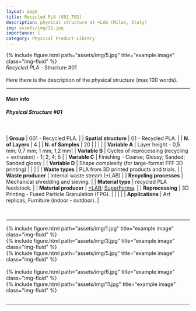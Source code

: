 ```yaml
---
layout: page
title: Recycled PLA (G01_T02)
description: physical structure at +LAB (Milan, Italy)
img: assets/img/12.jpg
importance: 1
category: Physical Product Library
---
```

<div class="row">
    <div class="col-sm mt-3 mt-md-0">
        {% include figure.html path="assets/img/5.jpg" title="example image" class="img-fluid" %}
    </div>
</div>
<div class="caption">
    <i>Recycled PLA</i> - Structure #01
</div>
<br>Here there is the description of the physical structure (max 100 words).

<hr>
<h4><b>Main info</b></h4>
<h5>Physical Structure #01</h5>
<br>

| <b>Group</b>       | 001 - Recycled PLA. |
| <b>Spatial structure</b>       | 01 - Recycled PLA.     |
| <b>N. of Layers</b>   | 4    |
| <b>N. of Samples</b>   | 20    |
|    |     |
| <b>Variable A</b>       | Layer height - 0,5 mm; 0,7 mm; 1 mm; 1,2 mm|
| <b>Variable B</b>       | Cycles of reprocessing (recycling + extrusion) - 1; 2; 4; 5   |
| <b>Variable C</b>   | Finishing - Coarse; Glossy; Sanded; Sanded glossy |
| <b>Variable D</b>   | Shape complexity (for large-format FFF 3D printing)  |
|    |     |
| <b>Waste types</b>       | PLA from 3D printed products and trials. |
| <b>Waste producer</b>       | Internal waste stream (+LAB)    |
| <b>Recycling processes</b>      | Mechanical shredding and sieving. |
| <b>Material type</b>      | recycled PLA feedstock. |
| <b>Material producer</b>   | [+LAB](piulab.it); [SuperForma](https://superforma.xyz/).    |
| <b>Reprocessing</b>      | 3D Printing - Fused Particle Granulation (FPG). |
|    |     |
| <b>Applications</b>       | Art replicas, Furniture (indoor - outdoor). |

<br>
<hr>

<div class="row">
    <div class="col-sm mt-3 mt-md-0">
        {% include figure.html path="assets/img/1.jpg" title="example image" class="img-fluid" %}
    </div>
    <div class="col-sm mt-3 mt-md-0">
        {% include figure.html path="assets/img/3.jpg" title="example image" class="img-fluid" %}
    </div>
    <div class="col-sm mt-3 mt-md-0">
        {% include figure.html path="assets/img/5.jpg" title="example image" class="img-fluid" %}
    </div>
</div>
<br>
<div class="row justify-content-sm-center">
    <div class="col-sm-8 mt-3 mt-md-0">
        {% include figure.html path="assets/img/6.jpg" title="example image" class="img-fluid" %}
    </div>
    <div class="col-sm-4 mt-3 mt-md-0">
        {% include figure.html path="assets/img/11.jpg" title="example image" class="img-fluid" %}
    </div>
</div>
<br>
<hr>
